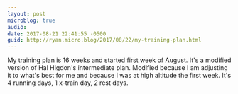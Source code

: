 ```yaml
---
layout: post
microblog: true
audio: 
date: 2017-08-21 22:41:55 -0500
guid: http://ryan.micro.blog/2017/08/22/my-training-plan.html
---
```

My training plan is 16 weeks and started first week of August. It's a modified version of Hal Higdon's intermediate plan. Modified because I am adjusting it to what's best for me and because I was at high altitude the first week. It's 4 running days, 1 x-train day, 2 rest days. 
